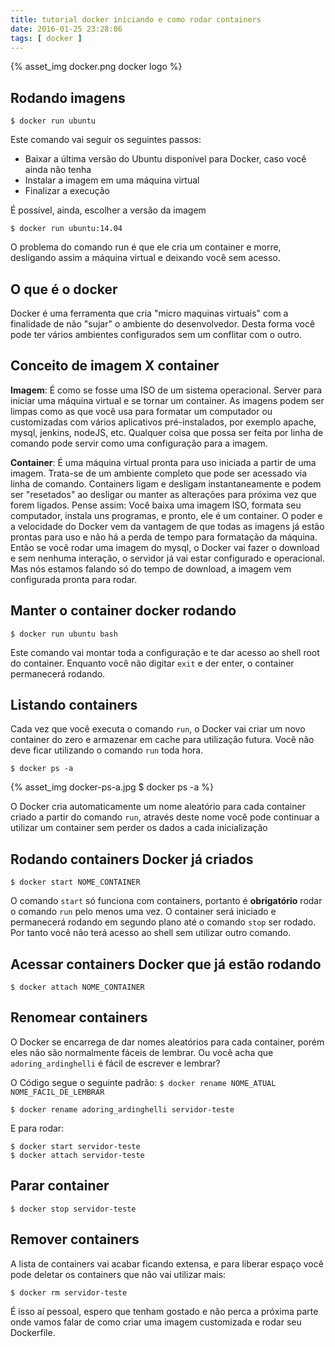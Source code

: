 ```yaml
---
title: tutorial docker iniciando e como rodar containers
date: 2016-01-25 23:28:06
tags: [ docker ]
---
```


{% asset_img docker.png docker logo %}

## Rodando imagens
```shell
$ docker run ubuntu
```
Este comando vai seguir os seguintes passos:
* Baixar a última versão do Ubuntu disponível para Docker, caso você ainda não tenha
* Instalar a imagem em uma máquina virtual
* Finalizar a execução

É possível, ainda, escolher a versão da imagem
```shell
$ docker run ubuntu:14.04
```
O problema do comando run é que ele cria um container e morre, desligando assim a máquina virtual e deixando você sem acesso.

<!-- more -->


## O que é o docker
Docker é uma ferramenta que cria "micro maquinas virtuais" com a finalidade de não "sujar" o ambiente do desenvolvedor.
Desta forma você pode ter vários ambientes configurados sem um conflitar com o outro.

## Conceito de imagem X container
**Imagem**: É como se fosse uma ISO de um sistema operacional. Server para iniciar uma máquina virtual e se tornar um container.
As imagens podem ser limpas como as que você usa para formatar um computador ou customizadas com vários aplicativos pré-instalados, por exemplo apache, mysql, jenkins, nodeJS, etc. Qualquer coisa que possa ser feita por linha de comando pode servir como uma configuração para a imagem.

**Container**: É uma máquina virtual pronta para uso iniciada a partir de uma imagem. Trata-se de um ambiente completo que pode ser acessado via linha de comando. Containers ligam e desligam instantaneamente e podem ser "resetados" ao desligar ou manter as alterações para próxima vez que forem ligados.
Pense assim: Você baixa uma imagem ISO, formata seu computador, instala uns programas, e pronto, ele é um container.
O poder e a velocidade do Docker vem da vantagem de que todas as imagens já estão prontas para uso e não há a perda de tempo para formatação da máquina. 
Então se você rodar uma imagem do mysql, o Docker vai fazer o download e sem nenhuma interação, o servidor já vai estar configurado e operacional. Mas nós estamos falando só do tempo de download, a imagem vem configurada pronta para rodar.


## Manter o container docker rodando
```shell
$ docker run ubuntu bash
```
Este comando vai montar toda a configuração e te dar acesso ao shell root do container.
Enquanto você não digitar `exit` e der enter, o container permanecerá rodando.


## Listando containers 
Cada vez que você executa o comando `run`, o Docker vai criar um novo container do zero e armazenar em cache para utilização futura. Você não deve ficar utilizando o comando `run` toda hora. 
```shell
$ docker ps -a
```

{% asset_img docker-ps-a.jpg $ docker ps -a %}


O Docker cria automaticamente um nome aleatório para cada container criado a partir do comando `run`, através deste nome você pode continuar a utilizar um container sem perder os dados a cada inicialização


## Rodando containers Docker já criados
```shell
$ docker start NOME_CONTAINER
```
O comando `start` só funciona com containers, portanto é **obrigatório** rodar o comando `run` pelo menos uma vez.
O container será iniciado e permanecerá rodando em segundo plano até o comando `stop` ser rodado. Por tanto você não terá acesso ao shell sem utilizar outro comando.


## Acessar containers Docker que já estão rodando
```shell
$ docker attach NOME_CONTAINER 
```


## Renomear containers
O Docker se encarrega de dar nomes aleatórios para cada container, porém eles não são normalmente fáceis de lembrar.
Ou você acha que ` adoring_ardinghelli` é fácil de escrever e lembrar? 

O Código segue o seguinte padrão: `$ docker rename NOME_ATUAL NOME_FACIL_DE_LEMBRAR
`
```shell
$ docker rename adoring_ardinghelli servidor-teste
```

E para rodar:
```shell
$ docker start servidor-teste 
$ docker attach servidor-teste
```


## Parar container
```shell
$ docker stop servidor-teste
```


## Remover containers
A lista de containers vai acabar ficando extensa, e para liberar espaço você pode deletar os containers que não vai utilizar mais:
```shell
$ docker rm servidor-teste
```


É isso aí pessoal, espero que tenham gostado e não perca a próxima parte onde vamos falar de como criar uma imagem customizada e rodar seu Dockerfile.



